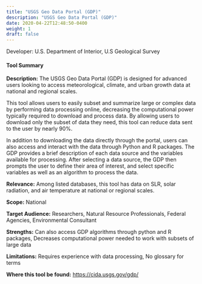 ```yaml
---
title: "USGS Geo Data Portal (GDP)"
description: "USGS Geo Data Portal (GDP)"
date: 2020-04-22T12:48:50-0400
weight: 1
draft: false
---
```

Developer: U.S. Department of Interior, U.S Geological Survey

#### Tool Summary
**Description:** The USGS Geo Data Portal (GDP) is designed for advanced users looking to access meteorological, climate, and urban growth data at national and regional scales. 

This tool allows users to easily subset and summarize large or complex data by performing data processing online, decreasing the computational power typically required to download and process data. By allowing users to download only the subset of data they need, this tool can reduce data sent to the user by nearly 90%. 

In addition to downloading the data directly through the portal, users can also access and interact with the data through Python and R packages. The GDP provides a brief description of each data source and the variables available for processing. After selecting a data source, the GDP then prompts the user to define their area of interest, and select specific variables as well as an algorithm to process the data.

**Relevance:** Among listed databases, this tool has data on SLR, solar radiation, and air temperature at national or regional scales.

**Scope:** National

**Target Audience:** Researchers, Natural Resource Professionals, Federal Agencies, Environmental Consultant

**Strengths:** Can also access GDP algorithms through python and R packages, Decreases computational power needed to work with subsets of large data

**Limitations:** Requires experience with data processing, No glossary for terms

**Where this tool be found:** https://cida.usgs.gov/gdp/
